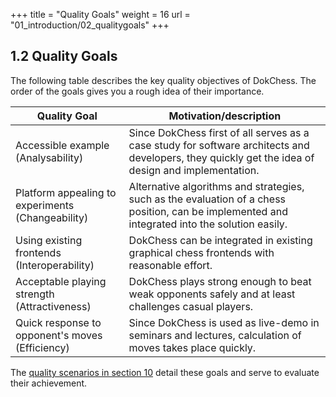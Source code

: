 +++
title = "Quality Goals"
weight = 16
url = "01_introduction/02_qualitygoals"
+++

## 1.2 Quality Goals

The following table describes the key quality objectives of DokChess.
The order of the goals gives you a rough idea of their importance.

|Quality Goal     |Motivation/description                                                  |
|-------------------------------------------------|----------------------------|
| Accessible example (Analysability) | Since DokChess first of all serves as a case study for software architects and developers, they quickly get the idea of design and implementation. |
| Platform appealing to experiments (Changeability) | Alternative algorithms and strategies, such as the evaluation of a chess position, can be implemented and integrated into the solution easily. |
| Using existing frontends (Interoperability) | DokChess can be integrated in existing graphical chess frontends with reasonable effort. |
| Acceptable playing strength (Attractiveness) | DokChess plays strong enough to beat weak opponents safely and at least challenges casual players. |
| Quick response to opponent's moves (Efficiency) | Since DokChess is used as live-demo in seminars and lectures, calculation of moves takes place quickly. |

The [quality scenarios in section 10](/10_qualitaetsszenarien/) detail these goals and serve to evaluate their achievement.

